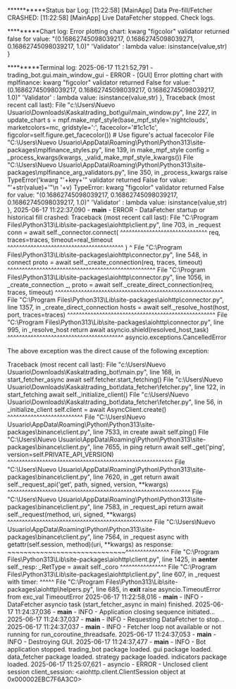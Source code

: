 ***********Status bar Log:
[11:22:58] [MainApp] Data Pre-fill/Fetcher CRASHED: 
[11:22:58] [MainApp] Live DataFetcher stopped. Check logs.

*********Chart log:
Error plotting chart: kwarg "figcolor" validator returned false for value: "(0.16862745098039217, 0.16862745098039271, 0.16862745098039217, 1.0)"
'Validator' : lambda value: isinstance(value,str) }

*********Terminal log:
2025-06-17 11:21:52,791 - trading_bot.gui.main_window_gui - ERROR - [GUI] Error plotting chart with mplfinance: kwarg "figcolor" validator returned False for value: "(0.16862745098039217, 0.16862745098039217, 0.16862745098039217, 1.0)"
    'Validator'   : lambda value: isinstance(value,str) },
Traceback (most recent call last):
  File "c:\Users\Nuevo Usuario\Downloads\Kaska\trading_bot\gui\main_window.py", line 227, in update_chart
    s = mpf.make_mpf_style(base_mpf_style='nightclouds', marketcolors=mc, gridstyle=':',
                           facecolor='#1c1c1c',
                           figcolor=self.figure.get_facecolor()) # Use figure's actual facecolor
  File "C:\Users\Nuevo Usuario\AppData\Roaming\Python\Python313\site-packages\mplfinance\_styles.py", line 139, in make_mpf_style
    config = _process_kwargs(kwargs, _valid_make_mpf_style_kwargs())
  File "C:\Users\Nuevo Usuario\AppData\Roaming\Python\Python313\site-packages\mplfinance\_arg_validators.py", line 350, in _process_kwargs
    raise TypeError('kwarg "'+key+'" validator returned False for value: "'+str(value)+'"\n    '+v)
TypeError: kwarg "figcolor" validator returned False for value: "(0.16862745098039217, 0.16862745098039217, 0.16862745098039217, 1.0)"
    'Validator'   : lambda value: isinstance(value,str) },
2025-06-17 11:22:37,090 - __main__ - ERROR - DataFetcher startup or historical fill crashed: 
Traceback (most recent call last):
  File "C:\Program Files\Python313\Lib\site-packages\aiohttp\client.py", line 703, in _request
    conn = await self._connector.connect(
           ^^^^^^^^^^^^^^^^^^^^^^^^^^^^^^
        req, traces=traces, timeout=real_timeout
        ^^^^^^^^^^^^^^^^^^^^^^^^^^^^^^^^^^^^^^^^
    )
    ^
  File "C:\Program Files\Python313\Lib\site-packages\aiohttp\connector.py", line 548, in connect
    proto = await self._create_connection(req, traces, timeout)
            ^^^^^^^^^^^^^^^^^^^^^^^^^^^^^^^^^^^^^^^^^^^^^^^^^^^
  File "C:\Program Files\Python313\Lib\site-packages\aiohttp\connector.py", line 1056, in _create_connection
    _, proto = await self._create_direct_connection(req, traces, timeout)
               ^^^^^^^^^^^^^^^^^^^^^^^^^^^^^^^^^^^^^^^^^^^^^^^^^^^^^^^^^^
  File "C:\Program Files\Python313\Lib\site-packages\aiohttp\connector.py", line 1357, in _create_direct_connection
    hosts = await self._resolve_host(host, port, traces=traces)
            ^^^^^^^^^^^^^^^^^^^^^^^^^^^^^^^^^^^^^^^^^^^^^^^^^^^
  File "C:\Program Files\Python313\Lib\site-packages\aiohttp\connector.py", line 995, in _resolve_host
    return await asyncio.shield(resolved_host_task)
           ^^^^^^^^^^^^^^^^^^^^^^^^^^^^^^^^^^^^^^^^
asyncio.exceptions.CancelledError

The above exception was the direct cause of the following exception:

Traceback (most recent call last):
  File "c:\Users\Nuevo Usuario\Downloads\Kaska\trading_bot\main.py", line 168, in start_fetcher_async
    await self.fetcher.start_fetching()
  File "c:\Users\Nuevo Usuario\Downloads\Kaska\trading_bot\data_fetcher\fetcher.py", line 122, in start_fetching
    await self._initialize_client()
  File "c:\Users\Nuevo Usuario\Downloads\Kaska\trading_bot\data_fetcher\fetcher.py", line 56, in _initialize_client
    self.client = await AsyncClient.create()
                  ^^^^^^^^^^^^^^^^^^^^^^^^^^
  File "C:\Users\Nuevo Usuario\AppData\Roaming\Python\Python313\site-packages\binance\client.py", line 7533, in create
    await self.ping()
  File "C:\Users\Nuevo Usuario\AppData\Roaming\Python\Python313\site-packages\binance\client.py", line 7655, in ping
    return await self._get('ping', version=self.PRIVATE_API_VERSION)
           ^^^^^^^^^^^^^^^^^^^^^^^^^^^^^^^^^^^^^^^^^^^^^^^^^^^^^^^^^
  File "C:\Users\Nuevo Usuario\AppData\Roaming\Python\Python313\site-packages\binance\client.py", line 7620, in _get
    return await self._request_api('get', path, signed, version, **kwargs)
           ^^^^^^^^^^^^^^^^^^^^^^^^^^^^^^^^^^^^^^^^^^^^^^^^^^^^^^^^^^^^^^^
  File "C:\Users\Nuevo Usuario\AppData\Roaming\Python\Python313\site-packages\binance\client.py", line 7583, in _request_api
    return await self._request(method, uri, signed, **kwargs)
           ^^^^^^^^^^^^^^^^^^^^^^^^^^^^^^^^^^^^^^^^^^^^^^^^^^
  File "C:\Users\Nuevo Usuario\AppData\Roaming\Python\Python313\site-packages\binance\client.py", line 7564, in _request
    async with getattr(self.session, method)(uri, **kwargs) as response:
               ~~~~~~~~~~~~~~~~~~~~~~~~~~~~~^^^^^^^^^^^^^^^
  File "C:\Program Files\Python313\Lib\site-packages\aiohttp\client.py", line 1425, in __aenter__
    self._resp: _RetType = await self._coro
                           ^^^^^^^^^^^^^^^^
  File "C:\Program Files\Python313\Lib\site-packages\aiohttp\client.py", line 607, in _request
    with timer:
         ^^^^^
  File "C:\Program Files\Python313\Lib\site-packages\aiohttp\helpers.py", line 685, in __exit__
    raise asyncio.TimeoutError from exc_val
TimeoutError
2025-06-17 11:22:58,016 - __main__ - INFO - DataFetcher asyncio task (start_fetcher_async in main) finished.
2025-06-17 11:24:37,036 - __main__ - INFO - Application closing sequence initiated...
2025-06-17 11:24:37,037 - __main__ - INFO - Requesting DataFetcher to stop...
2025-06-17 11:24:37,037 - __main__ - INFO - Fetcher loop not available or not running for run_coroutine_threadsafe.
2025-06-17 11:24:37,053 - __main__ - INFO - Destroying GUI.
2025-06-17 11:24:37,477 - __main__ - INFO - Bot application stopped.
trading_bot package loaded.
gui package loaded.
data_fetcher package loaded.
strategy package loaded.
indicators package loaded.
2025-06-17 11:25:07,621 - asyncio - ERROR - Unclosed client session
client_session: <aiohttp.client.ClientSession object at 0x000002EBC7F6A3C0>
